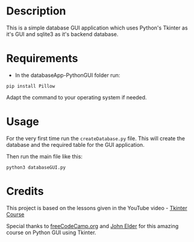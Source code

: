 # Description
This is a simple database GUI application which uses Python's Tkinter as it's GUI and sqlite3 as it's backend database.

# Requirements
- In the databaseApp-PythonGUI folder run:
```
pip install Pillow
```
Adapt the command to your operating system if needed.

# Usage
For the very first time run the ` createDatabase.py ` file.
This will create the database and the required table for the GUI application.

Then run the main file like this:
```
python3 databaseGUI.py
```

# Credits
This project is based on the lessons given in the YouTube video - [Tkinter Course](https://www.youtube.com/watch?v=YXPyB4XeYLA&list=PLR_QM0_bfIPnFVAdRkSOJYdwWLnqODkfB&index=1&t=12680s)

Special thanks to [freeCodeCamp.org](https://www.freeCodeCamp.org) and [John Elder](http://johnelder.com/) for this amazing course on Python GUI using Tkinter.
